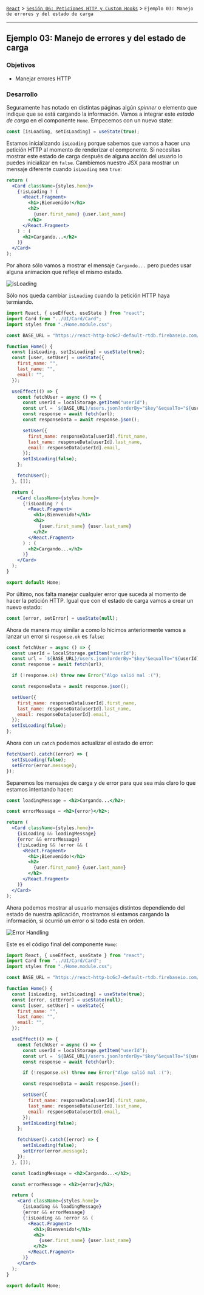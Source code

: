 [`React`](../../README.md) > [`Sesión 06: Peticiones HTTP y Custom Hooks`](../Readme.md) > `Ejemplo 03: Manejo de errores y del estado de carga`

---

## Ejemplo 03: Manejo de errores y del estado de carga

### Objetivos

- Manejar errores HTTP

### Desarrollo

Seguramente has notado en distintas páginas algún _spinner_ o elemento que indique que se está cargando la información. Vamos a integrar este _estado de carga_ en el componente `Home`. Empecemos con un nuevo state:

```jsx
const [isLoading, setIsLoading] = useState(true);
```

Estamos inicializando `isLoading` porque sabemos que vamos a hacer una petición HTTP al momento de renderizar el componente. Si necesitas mostrar este estado de carga después de alguna acción del usuario lo puedes inicializar en `false`. Cambiemos nuestro JSX para mostrar un mensaje diferente cuando `isLoading` sea `true`:

```jsx
return (
  <Card className={styles.home}>
    {!isLoading ? (
      <React.Fragment>
        <h1>¡Bienvenido!</h1>
        <h2>
          {user.first_name} {user.last_name}
        </h2>
      </React.Fragment>
    ) : (
      <h2>Cargando...</h2>
    )}
  </Card>
);
```

Por ahora sólo vamos a mostrar el mensaje `Cargando...` pero puedes usar alguna animación que refleje el mismo estado.

![isLoading](./assets/isLoading.png)

Sólo nos queda cambiar `isLoading` cuando la petición HTTP haya termiando.

```jsx
import React, { useEffect, useState } from "react";
import Card from "../UI/Card/Card";
import styles from "./Home.module.css";

const BASE_URL = "https://react-http-bc6c7-default-rtdb.firebaseio.com/";

function Home() {
  const [isLoading, setIsLoading] = useState(true);
  const [user, setUser] = useState({
    first_name: "",
    last_name: "",
    email: "",
  });

  useEffect(() => {
    const fetchUser = async () => {
      const userId = localStorage.getItem("userId");
      const url = `${BASE_URL}/users.json?orderBy="$key"&equalTo="${userId}"`;
      const response = await fetch(url);
      const responseData = await response.json();

      setUser({
        first_name: responseData[userId].first_name,
        last_name: responseData[userId].last_name,
        email: responseData[userId].email,
      });
      setIsLoading(false);
    };

    fetchUser();
  }, []);

  return (
    <Card className={styles.home}>
      {!isLoading ? (
        <React.Fragment>
          <h1>¡Bienvenido!</h1>
          <h2>
            {user.first_name} {user.last_name}
          </h2>
        </React.Fragment>
      ) : (
        <h2>Cargando...</h2>
      )}
    </Card>
  );
}

export default Home;
```

Por último, nos falta manejar cualquier error que suceda al momento de hacer la petición HTTP. Igual que con el estado de carga vamos a crear un nuevo estado:

```jsx
const [error, setError] = useState(null);
```

Ahora de manera muy similar a como lo hicimos anteriormente vamos a lanzar un error si `response.ok` es `false`:

```jsx
const fetchUser = async () => {
  const userId = localStorage.getItem("userId");
  const url = `${BASE_URL}/users.json?orderBy="$key"&equalTo="${userId}"`;
  const response = await fetch(url);

  if (!response.ok) throw new Error("Algo salió mal :(");

  const responseData = await response.json();

  setUser({
    first_name: responseData[userId].first_name,
    last_name: responseData[userId].last_name,
    email: responseData[userId].email,
  });
  setIsLoading(false);
};
```

Ahora con un `catch` podemos actualizar el estado de error:

```jsx
fetchUser().catch((error) => {
  setIsLoading(false);
  setError(error.message);
});
```

Separemos los mensajes de carga y de error para que sea más claro lo que estamos intentando hacer:

```jsx
const loadingMessage = <h2>Cargando...</h2>;

const errorMessage = <h2>{error}</h2>;

return (
  <Card className={styles.home}>
    {isLoading && loadingMessage}
    {error && errorMessage}
    {!isLoading && !error && (
      <React.Fragment>
        <h1>¡Bienvenido!</h1>
        <h2>
          {user.first_name} {user.last_name}
        </h2>
      </React.Fragment>
    )}
  </Card>
);
```

Ahora podemos mostrar al usuario mensajes distintos dependiendo del estado de nuestra aplicación, mostramos si estamos cargando la información, si ocurrió un error o si todo está en orden.

![Error Handling](./assets/error-handling.png)

Este es el código final del componente `Home`:

```jsx
import React, { useEffect, useState } from "react";
import Card from "../UI/Card/Card";
import styles from "./Home.module.css";

const BASE_URL = "https://react-http-bc6c7-default-rtdb.firebaseio.com/";

function Home() {
  const [isLoading, setIsLoading] = useState(true);
  const [error, setError] = useState(null);
  const [user, setUser] = useState({
    first_name: "",
    last_name: "",
    email: "",
  });

  useEffect(() => {
    const fetchUser = async () => {
      const userId = localStorage.getItem("userId");
      const url = `${BASE_URL}/users.json?orderBy="$key"&equalTo="${userId}"`;
      const response = await fetch(url);

      if (!response.ok) throw new Error("Algo salió mal :(");

      const responseData = await response.json();

      setUser({
        first_name: responseData[userId].first_name,
        last_name: responseData[userId].last_name,
        email: responseData[userId].email,
      });
      setIsLoading(false);
    };

    fetchUser().catch((error) => {
      setIsLoading(false);
      setError(error.message);
    });
  }, []);

  const loadingMessage = <h2>Cargando...</h2>;

  const errorMessage = <h2>{error}</h2>;

  return (
    <Card className={styles.home}>
      {isLoading && loadingMessage}
      {error && errorMessage}
      {!isLoading && !error && (
        <React.Fragment>
          <h1>¡Bienvenido!</h1>
          <h2>
            {user.first_name} {user.last_name}
          </h2>
        </React.Fragment>
      )}
    </Card>
  );
}

export default Home;
```
